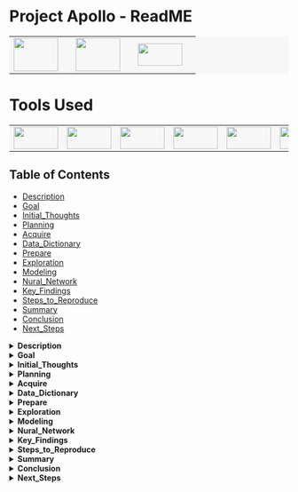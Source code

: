 # Project Apollo - ReadME


<!-- Badges Table -->
<table style="background-color: #f7f7f7;">
  <tr>
<td><a href="https://shareholder.ford.com/Investors/Home/default.aspx"><img 
src="https://upload.wikimedia.org/wikipedia/commons/d/d8/Ford_logo.svg" width="80" height="60"></a><td>
<td><a href="https://investors.att.com/"><img 
src="https://upload.wikimedia.org/wikipedia/commons/3/31/AT%26T_logo_2016.svg" width="80" height="60"></a><td>
<td><a href="https://investor.starbucks.com/ir-home/default.aspx"><img src="https://upload.wikimedia.org/wikipedia/commons/d/d6/Starbucks_logo.jpg" width="80" height="40"></a><td>
  </tr>
</table>



# Tools Used

<!-- Badges Table -->
<table style="background-color: #f7f7f7;">
  <tr>
    <td><a href="https://pandas.pydata.org/"><img src="https://upload.wikimedia.org/wikipedia/commons/thumb/e/ed/Pandas_logo.svg/1200px-Pandas_logo.svg.png" width="80" height="40"></a></td>
    <td><a href="https://numpy.org/"><img src="https://upload.wikimedia.org/wikipedia/commons/thumb/1/1a/NumPy_logo.svg/1280px-NumPy_logo.svg.png" width="80" height="40"></a></td>
    <td><a href="https://scipy.org/"><img 
src="https://upload.wikimedia.org/wikipedia/commons/b/b2/SCIPY_2.svg" width="80" height="40"></a></td>
    <td><a href="https://matplotlib.org/"><img src="https://upload.wikimedia.org/wikipedia/commons/thumb/8/84/Matplotlib_icon.svg/1200px-Matplotlib_icon.svg.png" width="80" height="40"></a></td>
    <td><a href="https://seaborn.pydata.org/"><img src="https://seaborn.pydata.org/_static/logo-wide-lightbg.svg" width="80" height="40"></a></td>
    <td><a href="https://scikit-learn.org/stable/"><img src="https://upload.wikimedia.org/wikipedia/commons/thumb/0/05/Scikit_learn_logo_small.svg/1024px-Scikit_learn_logo_small.svg.png" width="80" height="40"></a></td>
  </tr>
</table>


<!-- #region -->


<a name="top"></a>
## Table of Contents
- [Description](#Description)
- [Goal](#Goal)
- [Initial_Thoughts](#Initial_Thoughts)
- [Planning](#Planning)
- [Acquire](#Acquire)
- [Data_Dictionary](#Data_Dictionary)
- [Prepare](#Prepare)
- [Exploration](#Exploration)
- [Modeling](#Modeling)
- [Nural_Network](#Nural_Network)
- [Key_Findings](#Key_Findings)
- [Steps_to_Reproduce](#Steps_to_Reproduce)
- [Summary](#Summary)
- [Conclusion](#Conclusion)
- [Next_Steps](#Next_Steps)

<details>
<summary><strong>Description</strong></summary>

## Description

This project predicts the next quarter's revenue for U.S blue chip companies (Ford Motor Company, Starbucks, and ATT), based on 80 quarters (20 years worth) of various economic, social, political, and environmental factors.
    
<a href="#top">Return to Table of Contents</a>
</details>

<details>
    
<summary><strong>Goal</strong></summary>

## Goal

The goal is to use generic data available to the public rather than industry-specific data or company-specific data to make a good total revenue prediction, better than predicting the average.
    
<a href="#top">Return to Table of Contents</a>
</details>

<details>
<summary><strong>Initial_Thoughts</strong></summary>

## Initial_Thoughts

"Everything, Everywhere, all at once" — this profound quote encapsulates the concept of the interconnectedness of all things across different locations and scenarios, occurring simultaneously. With this in mind, our project focuses on uncovering influential features within data segments from diverse sectors, which can have substantial impacts on revenue performance. By acquiring these subtle insights, decision-makers can be equipped with advanced knowledge of the external factors influencing their revenues, enabling them to adapt their business strategies accordingly.

With the above in mind, some initial questions we had:
- Are our target variables normally distributed?
- What features are statistically significant to our targets?
- Can the same features work for multiple targets? (Targets tested separately)
- What are the impacts of negative and positive correlating features?

<a href="#top">Return to Table of Contents</a>
</details>

<details>
<summary><strong>Planning</strong></summary>

## Planning

Generated a range of innovative ideas for revenue-affecting features through productive brainstorming sessions. Organized tasks using a Kanban board, efficiently tracking their progress under categories like 'Needs to be done', 'Doing', and 'Done'. Collaboratively compiled and maintained a shared knowledge document, ensuring seamless dissemination of new information, ideas, and functions across the team. Set clear milestone due dates and benchmarks, providing a solid foundation for measuring progress and achieving project goals.

<a href="#top">Return to Table of Contents</a>
</details>

<details>
<summary><strong>Acquire</strong></summary>

## Acquire

During the "Acquire" phase of our project, we collected a rich dataset comprising 40 features meticulously sourced from over 17 distinct websites. Notable among them are:
- Federal Reserve Economic Data (FRED)
- Bureau of Labor & Statistics (BLS)
- Organization for Economic Cooperation and Development (OECD)
    
Bringing all this valuable data together, we created a unified and coherent dataframe. This comprehensive dataframe incorporates data spanning two decades, encompassing 80 quarters. Each row represents one quarter, containing all pertinent revenue figures and associated features. See data dictionary below:

<a href="#top">Return to Table of Contents</a>
</details>

<details>
<summary><strong>Data_Dictionary</strong></summary>

## Data_Dictionary

| Feature | Definition (measurement)|
|:--------|:-----------|
|adjusted_revenue| The total quarterly revenue of the target Company in dollars adjusted for inflation|
|Year| The year of the data |
|Quarter| The quarter of the data |
|Population|The U.S. population for the quarter| 
|Median_house_income| The median household income per quarter in dollars|
|Federal_fund_rate| The interest rate that U.S. banks pay one another top borrow or loan money overnight (percentage)|
|Unemp_rate| The unemployment rate, the number of residents without a job and looking for work divided by the total number of residents|
|Home_ownership_rate| Home ownership rate by population|
|Government_spending| Government spending in billions of dollars|
|Gdp_deflated| measures changes in the prices of goods and services produced in the United States|
|Cpi_all_items_avg| Measures price change experienced by urban consumers; the average change in price over time of a market basket of consumer goods and services|
|Avg_temperature| The avg temperature in fahrenheit for the quarter|
|Avg_precipitation| The avg rainfall in inches for the quarter|
|Palmer_drought_index| The magnitude of PDSI indicates the severity of the departure from normal soil moisture conditions|
|eci|The Employment Cost Index, is a quarterly measure of the change in the price of labor, defined as compensation per employee hour worked|
|dow|Quarterly Dow Jones Industrial average|
|P_election| If it is a presidential election year (1=yes)|
|Midterm_election| If it is a midterm election year (1=yes)|
|Violent_crime_rate|Violent crimes (involve force or threat of force) per 100,000 |
|Consumer_confidence_index| An indication of future developments based on households' responses 100+ being a positive outlook|
|Case_shiller_index| benchmark of average single-family home prices in the U.S., calculated monthly based on changes in home prices over the prior three months |
|Prime| The prime rate is the interest rate that commercial banks charge creditworthy customers|
|Man_new_order|Motor Vehicles and Parts, Monthly, Seasonally Adjusted (in millions of dollars)|
|Construction_res|Total amount spent on residential construction (in millions of dollars)|
|CLI|The composite leading indicator, designed to provide early signals of turning points in business cycles|
|Soy|Soy bean prices|
|Misery_index|The measure of economic distress felt by everyday people, due to the risk of (or actual) joblessness combined with an increasing cost of living| 

<a href="#top">Return to Table of Contents</a>
</details>

<details>
<summary><strong>Prepare</strong></summary>

## Prepare

#### Data Preparation Process:

- Most of the financial data we encountered was relatively clean and had minimal null values.
- The null values we did encounter were mainly due to missing data that did not extend beyond 2020.

#### Handling Missing Values:

- For variables where it made sense, we filled in missing values using a 3-period weighted moving average.

- However, for variables where filling in missing data would be unreliable, we decided to drop those variables.

#### Adjust Monetary Variables
- We used the CPI method of deflating all of our monetary variables. 
    - The Formula is as follows: 2003 Price x (2023 CPI / 2003 CPI) = 2023 Price

#### Dataframe Preparation for Exploration:

1. First, we lagged the revenue back one quarter. This ensured that revenue would be predicting the quarter ahead of it. For instance, 2022 Q4 data would be used to predict 2023 Q1 revenue.

2. Next, we removed the top row, which contained data relevant to predicting Q3 2023. (Unnecessary for this study)

3. Finally, we isolated 1 line of data. Q1 2023 data was removed and set aside as a separate 1-line dataframe. This dataframe will be used to predict Q2 revenue for Ford, ATT, and Starbucks.

<a href="#top">Return to Table of Contents</a>
</details>

<details>
<summary><strong>Exploration</strong></summary>

## Exploration

#### Data Split and Model Selection:
- At the outset, we divided our data into training and test sets following a 70/30 split. As our modeling approach incorporates GridSearch, a traditional train-validate-test division was deemed unnecessary.

#### Testing for Normalcy and Statistical Methodology:
- To ensure the reliability of our analysis, we applied the Shapiro-Wilks test to examine the normality of our target variables. Notably, none of our targets exhibited a normal distribution. Acknowledging this, we opted for the utilization of appropriate statistical methods suited for non-parametric data.

#### Spearman's Rank Correlation for Continuous Variables:
- To gauge the relationships between our continuous variables and targets, we employed Spearman's rank correlation test. This rigorous examination allowed us to test each variable for significance concerning each target.

#### Data-Driven Approach to Feature Selection:
- Remaining unbiased, we allowed the data and statistical tests to guide our feature selection process. Consequently, we prepared three distinct sets of features based on what was statistically significant to each of our targets: Ford, AT&T, and Starbucks.

- By adopting this meticulous approach, we have laid a robust foundation for our predictive modeling and analysis, ensuring the accuracy and relevance of our results.

<a href="#top">Return to Table of Contents</a>
</details>

<details>
<summary><strong>Modeling</strong></summary>

## Modeling

#### Feature Selection with KBest:

To enhance our model's performance, we initially scaled the data and employed the KBest method to identify the most important features for each target:

- After KBest feature selection:
    - Ford: 15 features
    - Starbucks: 19 features
    - AT&T: 13 features

#### Regression Models and GridSearch:

Subsequently, we simultaneously employed GridSearch to explore various hyperparameters for the following regression models using the selected features from the training data:

- LassoLars
- Generalized Linear Model
- Polynomial Regression

If polynomial regression degree = 1 was chosen as the best model, this would be equivalent to Ordinary Least Squares regression.

#### Model Evaluation:

To assess model performance, we measured two key metrics on the training data: Root Mean Squared Error (RMSE) and the coefficient of determination ($R^2$):

- RMSE: The average difference between predicted and actual values.
- $R^2$: Also known as the coefficient of determination. This value represents the percentage of the variance in our target variable that is explained by our independent variables.

#### Selecting the Best Model:

We selected the model that demonstrated the lowest RMSE and the highest $R^2$ values. This top-performing model was then utilized to predict values on our test dataset.

#### Predicting the Next Quarter:

Finally, using the one-line data frame in concert with the best performing model, we made predictions for the next quarter.

<a href="#top">Return to Table of Contents</a>
</details>

<details>
<summary><strong>Nural_Network</strong></summary>

## Nural_Network

Words
- smart things
    - even smarter things

</details>

<details>
<summary><strong>Key_Findings</strong></summary>

## Key_Findings

#### Non-Normal Distribution of Targets:
- Our target variables were found to be non-normally distributed, impacting our choice of statistical methods.

#### Starbucks as DOW and S&P 500 Proxy:
- While not officially designated as a proxy, Starbucks' revenue shows a close alignment with the movement of the DOW and S&P 500, making it a 'de-facto' proxy.

#### Impact of AT&T Acquisition:
- In 2005, the merger of SBC (Southwestern Bell Corp.) and AT&T resulted in a noticeable revenue jump from $15.81B to $43.04B between April 2005 and October 2006. This acquisition was not accounted for by our independent features.

#### Revenue Comparison with Inflation Adjustment:
- In terms of inflation-adjusted dollars in the early 2000s, Ford generated more revenue dollar for dollar compared to present date.

#### Starbucks' Resilience and Recovery:
- Starbucks demonstrated resilience during COVID and was minimally affected by the 2008 Great Recession.

#### Impact of COVID and Great Recession on AT&T:
- AT&T was heavily impacted by COVID, and the 2008 Great Recession had no significant effect on the company.
    - Unfortunately, AT&T has not fully recovered since COVID.

#### Ford's Struggle with Recession and COVID:
- Ford was heavily impacted by the 2008 Great Recession and faced significant challenges during COVID due to supply chain issues. However, Ford is now approaching pre-COVID revenue numbers.

#### Correlation of Features with Companies:
- Out of 38 features, 10 were found to be correlated with all three companies, while 6 did not correlate with any of the three.

#### Successful Proof of Concept:
- Our approach and methodology have been proven successful in building a prediction model, laying a solid foundation for future work.

<a href="#top">Return to Table of Contents</a>
</details>

<details>
<summary><strong>Steps_to_Reproduce</strong></summary>

## Steps_to_Reproduce

To facilitate easy replication of our analysis, follow these steps:

#### Download the compiled CSV file from the Github repository.
- 'entire_df_ford_starbucks_att_adjusted.csv'
- Save it to your working directory.
- Read the CSV into a notebook using the following command:
    - df = pd.read_csv("name_of_file.csv")

#### Prepped Data:
- The data is already prepped, so no additional data preparation is required.

#### Utilize Provided Functions:
- Utilize the functions provided in the wrangle.py, explore.py, and modeling.py files included in the Github repository.
- These functions will assist you in various data wrangling, exploration, and modeling tasks.

#### Copy Project_Apollo_Final_Notebook:
- Make a copy of the Project_Apollo_Final_Notebook.ipynb file to start your analysis.

#### Split into Train and Test Datasets:
- Use the split_data() function provided in the explore.py file to split your data into train and test datasets using the 70/30 method.

#### Explore the Data:
- Utilize the functions provided in the explore.py file for data exploration.
- Visualize the data and conduct statistical tests to gain insights into its characteristics.

#### Scale and Model the Data:
- Use the functions from the modeling.py file to scale and model your data.
- Implement appropriate regression techniques to predict the desired outcomes.

#### Analyze Outputs and Form Conclusions:
- Carefully examine the outputs of your analysis.
- Form conclusions based on the results obtained from the modeling process.

#### Summarize with Recommendations/Next Steps:
- Summarize your findings and insights.
- Provide recommendations for further action or possible next steps based on your analysis.

By following these steps and leveraging the provided functions, you can successfully reproduce our analysis and gain valuable insights from the dataset.

<a href="#top">Return to Table of Contents</a>
</details>

<details>
<summary><strong>Summary</strong></summary>

## Summary

The goal of this project was to predict revenue for a Blue Chip Company in the next quarter. We explored the potential of economic, socio-economic, and environmental factors in predicting revenue gains and losses. Overall, the project achieved promising results in predicting revenue for Ford, ATT, and Starbucks, showcasing the potential of the selected features and models.

<a href="#top">Return to Table of Contents</a>
</details>

<details>
<summary><strong>Conclusion</strong></summary>

## Conclusion

We can conclude that our project successfully explored the use of economic, socio-economic, and environmental factors to predict revenue gains and losses for Ford, ATT, and Starbucks. Through rigorous feature selection and testing, we identified key variables and developed models that outperformed baseline predictions and produced respectable RMSE and R2 values.

For Ford, we predict a slight decrease in revenue for Q2 compared to the previous quarter. Meanwhile, the ATT model also demonstrated promising results, projecting an increase in revenue for Q2 compared to Q1. Lastly, the Starbucks model yielded positive outcomes, indicating a slight revenue increase for Q2 in comparison to Q1.

It is worth mentioning that all the models employed the LassoLars model for their predictions.

Overall, our project highlights the potential of leveraging various factors to predict revenue changes for these companies. While further refinements and validations are needed, these results offer valuable insights and opportunities for future analysis and decision-making in their respective industries.

<a href="#top">Return to Table of Contents</a>
</details>

<details>
<summary><strong>Next_Steps</strong></summary>

## Next_Steps

Based on the project findings, we can make the following recommendations and outline potential next steps:

1. Further Refinement and Validation:
   - Validate the models by comparing the predicted revenue with the actual revenue for multiple quarters to ensure consistent performance.
   - Perform additional statistical tests and analysis to validate the relationships between the selected features and revenue changes.
   - Refine the models by incorporating additional relevant variables or exploring different algorithms to improve predictive accuracy.


2. Business Impact and Decision-Making:
   - Evaluate the impact of predicted revenue changes on business operations, financial planning, and resource allocation.
   - Conduct sensitivity analysis to assess the potential outcomes under different revenue scenarios and identify areas that require strategic attention.


3. Continuous Data Collection and Feature Selection:
   - Continuously gather updated data on economic, socio-economic, and environmental factors to capture real-time market dynamics.
   - Refine the feature selection process by exploring new variables that could enhance the models' predictive power.


4. Monitor External Factors:
   - Stay updated on industry trends, regulatory changes, and market conditions that could impact the revenue of Ford, ATT, and Starbucks.
   - Monitor external factors such as consumer behavior, competitor performance, and macroeconomic indicators to capture additional insights for revenue forecasting.


5. Collaboration and Feedback:
   - Engage with domain experts and business stakeholders to gain a deeper understanding of the factors influencing revenue changes and gather valuable insights.


6. Expand to Other Companies:
   - Apply the knowledge gained from this project to predict revenue changes for other companies in the automotive, telecommunications, and food and beverage industries.
   - Adapt and refine the models for different market sectors. 

By following these recommendations and embarking on the suggested next steps, organizations can leverage data-driven revenue predictions to make informed decisions, optimize business strategies, and gain a competitive edge in the market.

<a href="#top">Return to Table of Contents</a>
</details>





<!-- #endregion -->

```python

```
